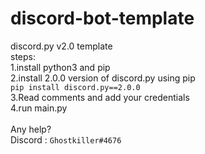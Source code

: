 # discord-bot-template
discord.py v2.0 template</br> 
steps:</br>
1.install python3 and pip</br>
2.install 2.0.0 version of discord.py using pip</br>
```pip install discord.py==2.0.0```<br>
3.Read comments and add your credentials</br>
4.run main.py</br>
</br>
Any help?</br>
Discord : ```Ghostkiller#4676```
